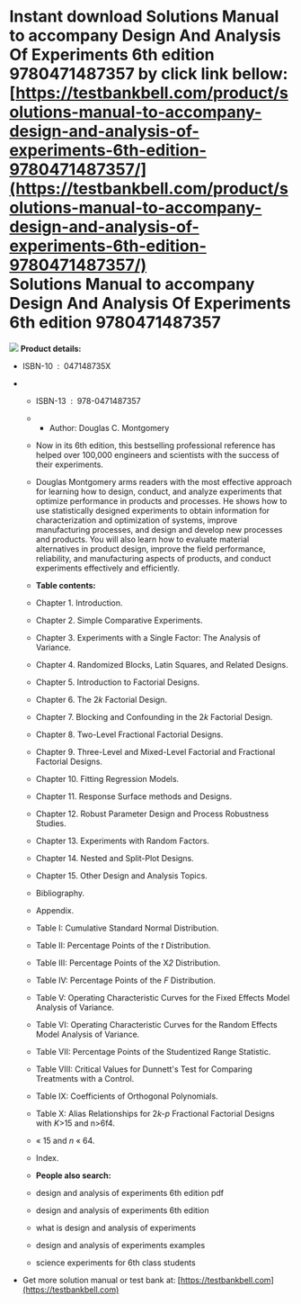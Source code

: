 Instant download **Solutions Manual to accompany Design And Analysis Of Experiments 6th edition 9780471487357** by click link bellow:  
[https://testbankbell.com/product/solutions-manual-to-accompany-design-and-analysis-of-experiments-6th-edition-9780471487357/](https://testbankbell.com/product/solutions-manual-to-accompany-design-and-analysis-of-experiments-6th-edition-9780471487357/)  
Solutions Manual to accompany Design And Analysis Of Experiments 6th edition 9780471487357
==========================================================================================


![](https://testbankbell.com/wp-content/uploads/2023/05/9780471487357.jpg)
**Product details:**
* ISBN-10 ‏ : ‎ 047148735X
* * ISBN-13 ‏ : ‎ 978-0471487357
  * * Author: Douglas C. Montgomery
   
  * Now in its 6th edition, this bestselling professional reference has helped over 100,000 engineers and scientists with the success of their experiments.
 
  * Douglas Montgomery arms readers with the most effective approach for learning how to design, conduct, and analyze experiments that optimize performance in products and processes. He shows how to use statistically designed experiments to obtain information for characterization and optimization of systems, improve manufacturing processes, and design and develop new processes and products. You will also learn how to evaluate material alternatives in product design, improve the field performance, reliability, and manufacturing aspects of products, and conduct experiments effectively and efficiently.
 
  * **Table contents:**
 
  * Chapter 1. Introduction.
 
  * Chapter 2. Simple Comparative Experiments.
 
  * Chapter 3. Experiments with a Single Factor: The Analysis of Variance.
 
  * Chapter 4. Randomized Blocks, Latin Squares, and Related Designs.
 
  * Chapter 5. Introduction to Factorial Designs.
 
  * Chapter 6. The 2*k* Factorial Design.
 
  * Chapter 7. Blocking and Confounding in the 2*k* Factorial Design.
 
  * Chapter 8. Two-Level Fractional Factorial Designs.
 
  * Chapter 9. Three-Level and Mixed-Level Factorial and Fractional Factorial Designs.
 
  * Chapter 10. Fitting Regression Models.
 
  * Chapter 11. Response Surface methods and Designs.
 
  * Chapter 12. Robust Parameter Design and Process Robustness Studies.
 
  * Chapter 13. Experiments with Random Factors.
 
  * Chapter 14. Nested and Split-Plot Designs.
 
  * Chapter 15. Other Design and Analysis Topics.
 
  * Bibliography.
 
  * Appendix.
 
  * Table I: Cumulative Standard Normal Distribution.
 
  * Table II: Percentage Points of the *t* Distribution.
 
  * Table III: Percentage Points of the X*2* Distribution.
 
  * Table IV: Percentage Points of the *F* Distribution.
 
  * Table V: Operating Characteristic Curves for the Fixed Effects Model Analysis of Variance.
 
  * Table VI: Operating Characteristic Curves for the Random Effects Model Analysis of Variance.
 
  * Table VII: Percentage Points of the Studentized Range Statistic.
 
  * Table VIII: Critical Values for Dunnett's Test for Comparing Treatments with a Control.
 
  * Table IX: Coefficients of Orthogonal Polynomials.
 
  * Table X: Alias Relationships for 2*k-p* Fractional Factorial Designs with *K*>15 and n>6f4.
 
  * « 15 and *n* « 64.
 
  * Index.
 
  * **People also search:**
  * design and analysis of experiments 6th edition pdf
 
  * design and analysis of experiments 6th edition
 
  * what is design and analysis of experiments
 
  * design and analysis of experiments examples
 
  * science experiments for 6th class students
 
*  Get more solution manual or test bank at: [https://testbankbell.com](https://testbankbell.com)
